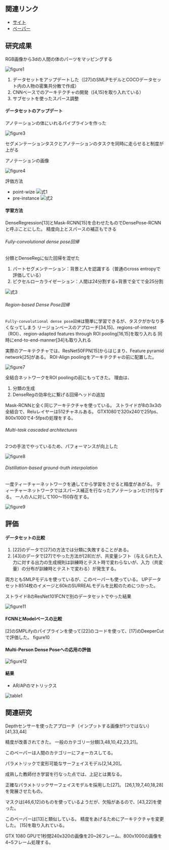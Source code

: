 ## 関連リンク
* [サイト](http://densepose.org/)  
* [ペーパー](https://arxiv.org/pdf/1802.00434.pdf)

## 研究成果
RGB画像から3dの人間の体のパーツをマッピングする

![figure1](./images/figure1)

1. データセットをアップデートした（[27]のSMLPモデルとCOCOデータセット内の人物の密集共分散で作成）
1. CNNベースでのアーキテクチャの開発（[4,15]を取り入れている）
1. サブセットを使ったスパース調整

#### データセットのアップデート
アノテーションの体にいれるパイプラインを作った

![figure3](./images/figure3)

セグメンテーションタスクとアノテーションのタスクを同時に走らせると制度が上がる

アノテーションの画像

![figure4](./images/figure4)

評価方法
* point-wize
![式1](./images/式1)
* pre-instance
![式2](./images/式2)

#### 学習方法
DenseRegression[13]とMask-RCNN[15]を合わせたものでDensePose-RCNNと呼ぶことにした。
精度向上とスパースの補正もできる

###### Fully-convolutional dense pose回帰
分類とDenseRegに似た回帰を混ぜた

1. パートセグメンテーション：背景と人を認識する（普通のcross entropyで評価している）
1. ピクセルローカライゼーション：人間は24分割する+背景で全てで全25分割

![式3](../images/式3)

###### Region-based Dense Pose回帰

`Fully-convolutional dense pose回帰`は簡単に学習できるが、タスクがかなり多くなってしまう
リージョンベースのアプローチ[34,15]、regions-of-interest（ROI）、region-adapted features through ROI pooling[16,15]を取り入れる
同時にend-to-end-manner[34]も取り入れる

実際のアーキテクチャでは、ResNet50FPN[15]からはじまり、Feature pyramid network[25]がある。
ROI-Align poolingをアーキテクチャの前に配置した。

![figure7](./images/figure7)

全結合ネットワークをROI poolingの前にもってきた。
理由は、
1. 分類の生成
1. DenseRegの効率化に繋げる回帰ヘッドの追加

Mask-RCNNと全く同じアーキテクチャを使っている。
ストライドが8の3x3の全結合で、Reluレイヤーは512チャネルある。
GTX1080で320x240で25fps、800x1000で4-5fpsの処理をする。

###### Multi-task cascaded architectures

2つの手法でやっているため、パフォーマンスが向上した

![figure8](./images/figure8)

###### Distillation-based ground-truth interpolation

一度ティーチャーネットワークを通してから学習をさせると精度があがる。
ティーチャーネットワークではスパース補正を行なったアノテーションだけ付与する。
一人の人に対して100〜150存在する。

![figure9](./images/figure9)

## 評価

#### データセットの比較

1. [22]のデータで[27]の方法では分類に失敗することがある。
1. [43]のデータで[27]でやった方法が[28]だが、共変量シフト（与えられた入力に対する出力の生成規則は訓練時とテスト時で変わらないが、入力（共変量）の分布が訓練時とテストで変わる）が発生する。

両方ともSMLPモデルを使っているが、このペーパーも使っている。
UPデータセット8514枚のイメージと60kのSURREALモデルを比較のためにつかった。

ストライド8のResNet101FCNで別のデータセットでやった結果

![figure11](./images/figure11)


#### FCNNとModelベースの比較

[2]のSMPLifyのパイプラインを使って[22]のコードを使って、[17]のDeeperCutで評価した。
figure10

#### Multi-Person Dense Poseへの応用の評価

![figure12](./images/figure12)

#### 結果
* AR/APのマトリックス

![table1](./images/table1)

## 関連研究

Depthセンサーを使ったアプローチ（インプットする画像が1つではない）[41,33,44]

精度が改善されてきた。
一般のカテゴリー分類[3,48,10,42,23,21]。

このペーパーは人間のカテゴリーにフォーカスしてる。

パラメトリックで変形可能なサーフェイスモデル[2,14,20]。

成熟した教師付き学習を行なった点では、上記とは異なる。

正確なパラメトリックサーフェイスモデルを採用した[27]。
[26,1,19,7,40,18,28]を発展させたもの。

マスクは[46,6,12]のものを使っているようだが、欠陥があるので、[43,22]を使った。

このペーパーは[13]と類似している。
精度をあげるためにアーキテクチャを変更した。
[15]を取り入れている。

GTX 1080 GPUで1秒間240x320の画像を20~26フレーム、800x1000の画像を4~5フレーム処理する。
